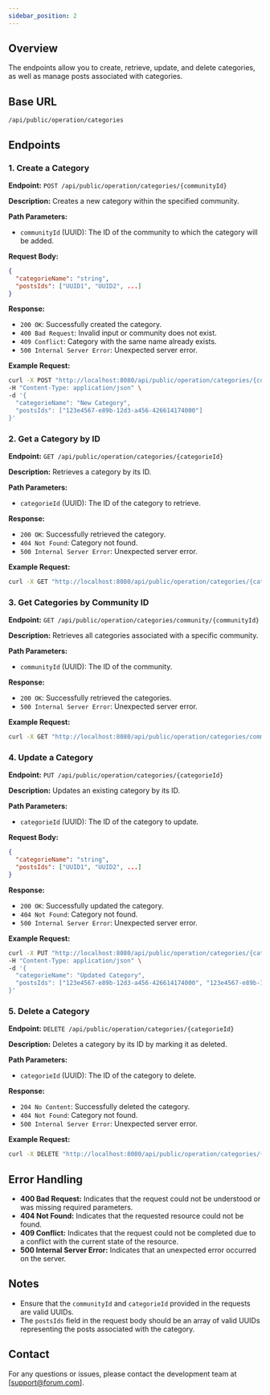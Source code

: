 ```yaml
---
sidebar_position: 2
---
```


## Overview
The endpoints allow you to create, retrieve, update, and delete categories, as well as manage posts associated with categories.

## Base URL
```
/api/public/operation/categories
```

## Endpoints

### 1. Create a Category
**Endpoint:** `POST /api/public/operation/categories/{communityId}`

**Description:** Creates a new category within the specified community.

**Path Parameters:**
- `communityId` (UUID): The ID of the community to which the category will be added.

**Request Body:**
```json
{
  "categorieName": "string",
  "postsIds": ["UUID1", "UUID2", ...]
}
```

**Response:**
- `200 OK`: Successfully created the category.
- `400 Bad Request`: Invalid input or community does not exist.
- `409 Conflict`: Category with the same name already exists.
- `500 Internal Server Error`: Unexpected server error.

**Example Request:**
```bash
curl -X POST "http://localhost:8080/api/public/operation/categories/{communityId}" \
-H "Content-Type: application/json" \
-d '{
  "categorieName": "New Category",
  "postsIds": ["123e4567-e89b-12d3-a456-426614174000"]
}'
```

### 2. Get a Category by ID
**Endpoint:** `GET /api/public/operation/categories/{categorieId}`

**Description:** Retrieves a category by its ID.

**Path Parameters:**
- `categorieId` (UUID): The ID of the category to retrieve.

**Response:**
- `200 OK`: Successfully retrieved the category.
- `404 Not Found`: Category not found.
- `500 Internal Server Error`: Unexpected server error.

**Example Request:**
```bash
curl -X GET "http://localhost:8080/api/public/operation/categories/{categorieId}"
```

### 3. Get Categories by Community ID
**Endpoint:** `GET /api/public/operation/categories/community/{communityId}`

**Description:** Retrieves all categories associated with a specific community.

**Path Parameters:**
- `communityId` (UUID): The ID of the community.

**Response:**
- `200 OK`: Successfully retrieved the categories.
- `500 Internal Server Error`: Unexpected server error.

**Example Request:**
```bash
curl -X GET "http://localhost:8080/api/public/operation/categories/community/{communityId}"
```

### 4. Update a Category
**Endpoint:** `PUT /api/public/operation/categories/{categorieId}`

**Description:** Updates an existing category by its ID.

**Path Parameters:**
- `categorieId` (UUID): The ID of the category to update.

**Request Body:**
```json
{
  "categorieName": "string",
  "postsIds": ["UUID1", "UUID2", ...]
}
```

**Response:**
- `200 OK`: Successfully updated the category.
- `404 Not Found`: Category not found.
- `500 Internal Server Error`: Unexpected server error.

**Example Request:**
```bash
curl -X PUT "http://localhost:8080/api/public/operation/categories/{categorieId}" \
-H "Content-Type: application/json" \
-d '{
  "categorieName": "Updated Category",
  "postsIds": ["123e4567-e89b-12d3-a456-426614174000", "123e4567-e89b-12d3-a456-426614174001"]
}'
```

### 5. Delete a Category
**Endpoint:** `DELETE /api/public/operation/categories/{categorieId}`

**Description:** Deletes a category by its ID by marking it as deleted.

**Path Parameters:**
- `categorieId` (UUID): The ID of the category to delete.

**Response:**
- `204 No Content`: Successfully deleted the category.
- `404 Not Found`: Category not found.
- `500 Internal Server Error`: Unexpected server error.

**Example Request:**
```bash
curl -X DELETE "http://localhost:8080/api/public/operation/categories/{categorieId}"
```

## Error Handling
- **400 Bad Request:** Indicates that the request could not be understood or was missing required parameters.
- **404 Not Found:** Indicates that the requested resource could not be found.
- **409 Conflict:** Indicates that the request could not be completed due to a conflict with the current state of the resource.
- **500 Internal Server Error:** Indicates that an unexpected error occurred on the server.

## Notes
- Ensure that the `communityId` and `categorieId` provided in the requests are valid UUIDs.
- The `postsIds` field in the request body should be an array of valid UUIDs representing the posts associated with the category.

## Contact
For any questions or issues, please contact the development team at [support@forum.com].
